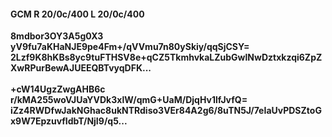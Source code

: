#### GCM R 20/0c/400 L 20/0c/400
**8mdbor3OY3A5g0X3**<br/>**yV9fu7aKHaNJE9pe4Fm+/qVVmu7n80ySkiy/qqSjCSY=**<br/>**2Lzf9K8hKBs8yc9tuFTHSV8e+qCZ5TkmhvkaLZubGwlNwDztxkzqi6ZpZXwRPurBewAJUEEQBTvyqDFK...**<br/><br/>
**+cW14UgzZwgAHB6c**<br/>**r/kMA255woVJUaYVDk3xlW/qmG+UaM/DjqHv1lfJvfQ=**<br/>**iZz4RWDfwJakNGhac8ukNTRdiso3VEr84A2g6/8uTN5J/7eIaUvPDSZtoGx9W7EpzuvfIdbT/NjI9/q5...**